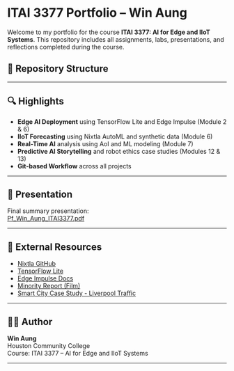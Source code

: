 # ITAI 3377 Portfolio – Win Aung

Welcome to my portfolio for the course **ITAI 3377: AI for Edge and IIoT Systems**. This repository includes all assignments, labs, presentations, and reflections completed during the course.

## 📂 Repository Structure


---

## 🔍 Highlights

- **Edge AI Deployment** using TensorFlow Lite and Edge Impulse (Module 2 & 6)
- **IIoT Forecasting** using Nixtla AutoML and synthetic data (Module 6)
- **Real-Time AI** analysis using AoI and ML modeling (Module 7)
- **Predictive AI Storytelling** and robot ethics case studies (Modules 12 & 13)
- **Git-based Workflow** across all projects

---

## 🎥 Presentation

Final summary presentation:  
[Pf_Win_Aung_ITAI3377.pdf]()

---

## 🔗 External Resources

- [Nixtla GitHub](https://github.com/Nixtla)
- [TensorFlow Lite](https://www.tensorflow.org/lite)
- [Edge Impulse Docs](https://docs.edgeimpulse.com)
- [Minority Report (Film)](https://www.imdb.com/title/tt0181689/)
- [Smart City Case Study - Liverpool Traffic](https://arxiv.org/abs/2311.13336)

---

## 👨‍💻 Author

**Win Aung**  
Houston Community College  
Course: ITAI 3377 – AI for Edge and IIoT Systems

---
